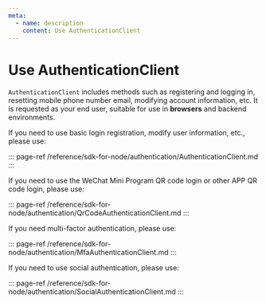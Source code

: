 ```yaml
---
meta:
  - name: description
    content: Use AuthenticationClient
---
```


# Use AuthenticationClient

<LastUpdated/>

`AuthenticationClient` includes methods such as registering and logging in, resetting mobile phone number email, modifying account information, etc. It is requested as your end user, suitable for use in **browsers** and backend environments.

If you need to use basic login registration, modify user information, etc., please use:

::: page-ref /reference/sdk-for-node/authentication/AuthenticationClient.md
:::

If you need to use the WeChat Mini Program QR code login or other APP QR code login, please use:

::: page-ref /reference/sdk-for-node/authentication/QrCodeAuthenticationClient.md
:::

If you need multi-factor authentication, please use:

::: page-ref /reference/sdk-for-node/authentication/MfaAuthenticationClient.md
:::

If you need to use social authentication, please use:

::: page-ref /reference/sdk-for-node/authentication/SocialAuthenticationClient.md
:::
